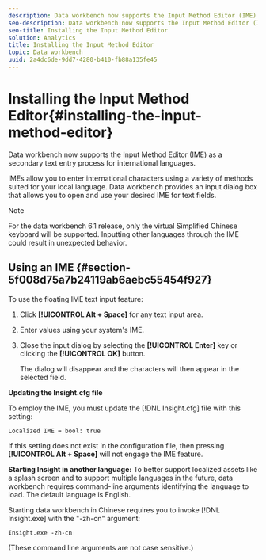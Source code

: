 ```yaml
---
description: Data workbench now supports the Input Method Editor (IME) as a secondary text entry process for international languages.
seo-description: Data workbench now supports the Input Method Editor (IME) as a secondary text entry process for international languages.
seo-title: Installing the Input Method Editor
solution: Analytics
title: Installing the Input Method Editor
topic: Data workbench
uuid: 2a4dc6de-9dd7-4280-b410-fb88a135fe45
---
```


# Installing the Input Method Editor{#installing-the-input-method-editor}

Data workbench now supports the Input Method Editor (IME) as a secondary text entry process for international languages.

IMEs allow you to enter international characters using a variety of methods suited for your local language. Data workbench provides an input dialog box that allows you to open and use your desired IME for text fields.

>[!NOTE]
>
>For the data workbench 6.1 release, only the virtual Simplified Chinese keyboard will be supported. Inputting other languages through the IME could result in unexpected behavior.

## Using an IME {#section-5f008d75a7b24119ab6aebc55454f927}

To use the floating IME text input feature:

1. Click **[!UICONTROL Alt + Space]** for any text input area. 
1. Enter values using your system's IME. 
1. Close the input dialog by selecting the **[!UICONTROL Enter]** key or clicking the **[!UICONTROL OK]** button.

   The dialog will disappear and the characters will then appear in the selected field.

**Updating the Insight.cfg file**

To employ the IME, you must update the [!DNL Insight.cfg] file with this setting:

```
Localized IME = bool: true
```

If this setting does not exist in the configuration file, then pressing **[!UICONTROL Alt + Space]** will not engage the IME feature.

**Starting Insight in another language:** To better support localized assets like a splash screen and to support multiple languages in the future, data workbench requires command-line arguments identifying the language to load. The default language is English.

Starting data workbench in Chinese requires you to invoke [!DNL Insight.exe] with the "-zh-cn" argument:

```
Insight.exe -zh-cn
```

(These command line arguments are not case sensitive.) 
